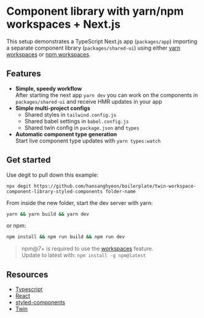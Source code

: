 # Component library with yarn/npm workspaces + Next.js

This setup demonstrates a TypeScript Next.js app (`packages/app`) importing a separate component library (`packages/shared-ui`) using either [yarn workspaces](https://classic.yarnpkg.com/en/docs/workspaces/) or [npm workspaces](https://docs.npmjs.com/cli/v7/using-npm/workspaces).

## Features

- **Simple, speedy workflow**<br/>After starting the next app `yarn dev` you can work on the components in `packages/shared-ui` and receive HMR updates in your app
- **Simple multi-project configs**
  - Shared styles in `tailwind.config.js`
  - Shared babel settings in `babel.config.js`
  - Shared twin config in `package.json` and `types`
- **Automatic component type generation**<br/>
  Start live component type updates with `yarn types:watch`

## Get started

Use degit to pull down this example:

```shell
npx degit https://github.com/hansanghyeon/boilerplate/twin-workspace-component-library-styled-components folder-name
```

From inside the new folder, start the dev server with yarn:

```bash
yarn && yarn build && yarn dev
```

or npm:

```bash
npm install && npm run build && npm run dev
```

> npm@7+ is required to use the [workspaces](https://docs.npmjs.com/cli/v7/using-npm/workspaces) feature.<br/>Update to latest with: `npm install -g npm@latest`

## Resources

- [Typescript](https://www.typescriptlang.org/)
- [React](https://reactjs.org/)
- [styled-components](https://styled-components.com/)
- [Twin](https://github.com/ben-rogerson/twin.macro)
